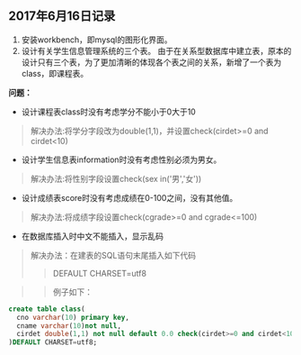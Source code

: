 ## 2017年6月16日记录  
1. 安装workbench，即mysql的图形化界面。
1. 设计有关学生信息管理系统的三个表。
由于在关系型数据库中建立表，原本的设计只有三个表，为了更加清晰的体现各个表之间的关系，新增了一个表为class，即课程表。  

**问题：**
* 设计课程表class时没有考虑学分不能小于0大于10
> 解决办法:将学分字段改为double(1,1)，并设置check(cirdet>=0 and cirdet<10)   

* 设计学生信息表information时没有考虑性别必须为男女。
> 解决办法:将性别字段设置check(sex in('男','女'))  

* 设计成绩表score时没有考虑成绩在0-100之间，没有其他值。
> 解决办法:将成绩字段设置check(cgrade>=0 and cgrade<=100)

* 在数据库插入时中文不能插入，显示乱码   
>解决办法：在建表的SQL语句末尾插入如下代码  
>> DEFAULT CHARSET=utf8 

>>例子如下：
```sql
create table class(
  cno varchar(10) primary key,
  cname varchar(10)not null,
  cirdet double(1,1) not null default 0.0 check(cirdet>=0 and cirdet<10) 
)DEFAULT CHARSET=utf8;
```
